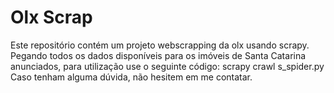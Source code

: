 # Olx Scrap
Este repositório contém um projeto webscrapping da olx usando scrapy. Pegando todos os dados disponíveis para os imóveis de Santa Catarina anunciados, para utilização use o seguinte código:
      scrapy crawl s_spider.py
Caso tenham alguma dúvida, não hesitem em me contatar.
